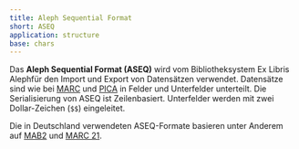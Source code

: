 ```yaml
---
title: Aleph Sequential Format
short: ASEQ
application: structure
base: chars
---
```


Das **Aleph Sequential Format (ASEQ)** wird vom Bibliotheksystem Ex Libris Alephfür den Import und Export von Datensätzen verwendet. Datensätze sind wie bei [MARC](marc) und [PICA](pica) in Felder und Unterfelder unterteilt. Die Serialisierung von ASEQ ist Zeilenbasiert. Unterfelder werden mit zwei Dollar-Zeichen (`$$`) eingeleitet.

Die in Deutschland verwendeten ASEQ-Formate basieren unter Anderem auf [MAB2](mab) und [MARC 21](marc). 
